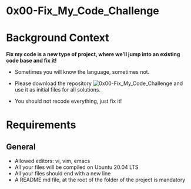 # 0x00-Fix_My_Code_Challenge 


# Background Context
**Fix my code is a new type of project, where we’ll jump into an existing code base and fix it!**

- Sometimes you will know the language, sometimes not.

- Please download the repository ![0x00-Fix_My_Code_Challenge](#0x00-Fix_My_Code_Challenge) and use it as initial files for all solutions.

- You should not recode everything, just fix it!

# Requirements
## General
- Allowed editors: vi, vim, emacs
- All your files will be compiled on Ubuntu 20.04 LTS
- All your files should end with a new line
- A README.md file, at the root of the folder of the project is mandatory


